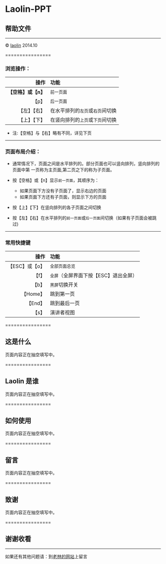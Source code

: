 # Laolin-PPT 
## 帮助文件

 * * * * * * * * * * * * * * * * * 

&copy; [laolin](http://laolin.com)  2014.10

================

### 浏览操作：

|操作|功能|
|--------------:|:------|
|**【空格】或【n】**|`前一页面`|
|【p】|`后一页面`|
|【左】【右】|在水平排列的`左页`或`右页`间切换|
|【上】【下】|在竖向排列的`上页`或`下页`间切换|

- 注:【空格】与【右】略有不同，详见下页

-------------

### 页面布局介绍：

- 通常情况下，页面之间是水平排列的。部分页面也可以竖向排列，竖向排列的页面中第 一页称为主页面,第二页之下的称为子页面。

- 按【空格】或【n】显示`前一页面`，其顺序为：

    - 如果页面下方没有子页面了，显示右边的页面
    - 如果页面下方还有子页面，则显示下方的页面
- 按【上】【下】在竖向排列的各子页面之间切换
- 按【左】【右】在水平排列的`前一页面`或`后一页面`间切换（如果有子页面会被跳过)

----------------------

### 常用快捷键

|操作|功能|
|--------------:|:------|
|【ESC】或【o】|`全部页面总览`|
|【f】|`全屏`（全屏界面下按【ESC】退出全屏）|
|【b】|`黑屏`切换开关|
|【Home】|跳到第一页|
|【End】|跳到最后一页|
|【s】|演讲者视图|


================

## 这是什么

页面内容正在抽空填写中。

================

## Laolin 是谁

页面内容正在抽空填写中。

================

## 如何使用

页面内容正在抽空填写中。

================

## 留言

页面内容正在抽空填写中。

================

## 致谢

页面内容正在抽空填写中。

================

## 谢谢收看

- - - - - 
如果还有其他问题请：到[老林的网站](http://laolin.com)上留言





